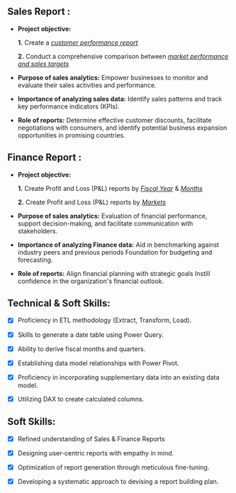 ## Sales Report :
 
 
- **Project objective:**
 
    **1.** Create a _[customer performance report](https://github.com/DataSagar/Excel-Sales-Analytics/blob/main/customer%20performance%20report.pdf)_
 
    **2.** Conduct a comprehensive comparison between _[market performance and sales targets](https://github.com/DataSagar/Excel-Sales-Analytics/blob/main/market%20performance%20vs%20target.pdf)_
 
- **Purpose of sales analytics:** Empower businesses to monitor and evaluate their sales activities and performance.
 
- **Importance of analyzing sales data:** Identify sales patterns and track key performance indicators (KPIs).
 
- **Role of reports:** Determine effective customer discounts, facilitate negotiations with consumers, and identify potential business expansion opportunities in promising countries.
 
 
## Finance Report :
 
- **Project objective:**
 
    **1.** Create Profit and Loss (P&L) reports by _[Fiscal Year](https://github.com/DataSagar/Excel-Sales-Analytics/blob/main/P%20%26%20L%20statement%20for%20years.pdf)_ & _[Months](https://github.com/DataSagar/Excel-Sales-Analytics/blob/main/P%20%26%20L%20statement%20for%20months.pdf)_
 
   **2.** Create Profit and Loss (P&L) reports by _[Markets](https://github.com/DataSagar/Excel-Sales-Analytics/blob/main/P%20%26%20L%20statement%20for%20markets.pdf)_
 
- **Purpose of sales analytics:** Evaluation of financial performance, support decision-making, and facilitate communication with stakeholders.
 
- **Importance of analyzing Finance data:** Aid in benchmarking against industry peers and previous periods Foundation for budgeting and forecasting.
 
- **Role of reports:** Align financial planning with strategic goals Instill confidence in the organization's financial outlook.
 
 
## Technical & Soft Skills:

- [x]	Proficiency in ETL methodology (Extract, Transform, Load).

- [x]	Skills to generate a date table using Power Query.

- [x]	Ability to derive fiscal months and quarters.

- [x]	Establishing data model relationships with Power Pivot.

- [x]	Proficiency in incorporating supplementary data into an existing data model.

- [x]	Utilizing DAX to create calculated columns.
 
## Soft Skills:

- [x]	Refined understanding of Sales & Finance Reports

- [x]	Designing user-centric reports with empathy in mind.

- [x]	Optimization of report generation through meticulous fine-tuning.

- [x]	Developing a systematic approach to devising a report building plan.
 
